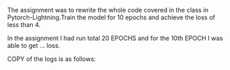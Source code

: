 The assignment was to rewrite the whole code covered in the class in Pytorch-Lightning.Train the model for 10 epochs and achieve the loss of less than 4. 

In the assignment I had run total 20 EPOCHS and for the 10th EPOCH I was able to get ... loss. 

COPY of the logs is as follows:
